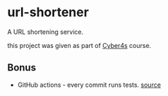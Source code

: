 # url-shortener

A URL shortening service.

this project was given as part of [Cyber4s](https://github.com/suvelocity) course.

## Bonus
- GitHub actions - every commit runs tests. [source](https://www.freecodecamp.org/news/what-are-github-actions-and-how-can-you-automate-tests-and-slack-notifications)